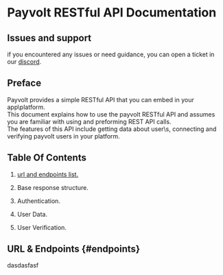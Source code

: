 # Payvolt RESTful API Documentation

## Issues and support

if you encountered any issues or need guidance, you can open a ticket in our [discord](https://discord.gg/MvFSsFm96y).

## Preface

Payvolt provides a simple RESTful API that you can embed in your app\platform.  
This document explains how to use the payvolt RESTful API and assumes you are familiar with using and preforming REST API calls.  
The features of this API include getting data about user\s, connecting and verifying payvolt users in your platform.

## Table Of Contents

1. [url and endpoints list.](#endpoints)

2. Base response structure.

3. Authentication.

4. User Data.

5. User Verification.

## URL & Endpoints {#endpoints}

dasdasfasf